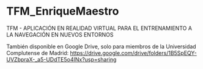 # TFM_EnriqueMaestro
TFM - APLICACIÓN EN REALIDAD VIRTUAL PARA EL  ENTRENAMIENTO A LA NAVEGACIÓN EN NUEVOS  ENTORNOS

También disponible en Google Drive, solo para miembros de la Universidad Complutense de Madrid: https://drive.google.com/drive/folders/1B5SpEQY-UVZbpraX-_a5-UDdTE5o4INx?usp=sharing
